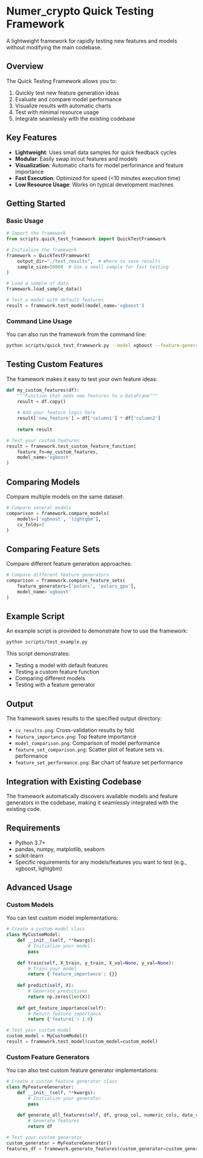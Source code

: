 # Numer_crypto Quick Testing Framework

A lightweight framework for rapidly testing new features and models without modifying the main codebase.

## Overview

The Quick Testing Framework allows you to:

1. Quickly test new feature generation ideas
2. Evaluate and compare model performance
3. Visualize results with automatic charts
4. Test with minimal resource usage
5. Integrate seamlessly with the existing codebase

## Key Features

- **Lightweight**: Uses small data samples for quick feedback cycles
- **Modular**: Easily swap in/out features and models
- **Visualization**: Automatic charts for model performance and feature importance
- **Fast Execution**: Optimized for speed (<10 minutes execution time)
- **Low Resource Usage**: Works on typical development machines

## Getting Started

### Basic Usage

```python
# Import the framework
from scripts.quick_test_framework import QuickTestFramework

# Initialize the framework
framework = QuickTestFramework(
    output_dir="./test_results",  # Where to save results
    sample_size=50000  # Use a small sample for fast testing
)

# Load a sample of data
framework.load_sample_data()

# Test a model with default features
result = framework.test_model(model_name='xgboost')
```

### Command Line Usage

You can also run the framework from the command line:

```bash
python scripts/quick_test_framework.py --model xgboost --feature-generator polars --cv-folds 3
```

## Testing Custom Features

The framework makes it easy to test your own feature ideas:

```python
def my_custom_features(df):
    """Function that adds new features to a DataFrame"""
    result = df.copy()
    
    # Add your feature logic here
    result['new_feature'] = df['column1'] * df['column2']
    
    return result

# Test your custom features
result = framework.test_custom_feature_function(
    feature_fn=my_custom_features,
    model_name='xgboost'
)
```

## Comparing Models

Compare multiple models on the same dataset:

```python
# Compare several models
comparison = framework.compare_models(
    models=['xgboost', 'lightgbm'],
    cv_folds=3
)
```

## Comparing Feature Sets

Compare different feature generation approaches:

```python
# Compare different feature generators
comparison = framework.compare_feature_sets(
    feature_generators=['polars', 'polars_gpu'],
    model_name='xgboost'
)
```

## Example Script

An example script is provided to demonstrate how to use the framework:

```bash
python scripts/test_example.py
```

This script demonstrates:
- Testing a model with default features
- Testing a custom feature function
- Comparing different models
- Testing with a feature generator

## Output

The framework saves results to the specified output directory:
- `cv_results.png`: Cross-validation results by fold
- `feature_importance.png`: Top feature importance
- `model_comparison.png`: Comparison of model performance
- `feature_set_comparison.png`: Scatter plot of feature sets vs. performance
- `feature_set_performance.png`: Bar chart of feature set performance

## Integration with Existing Codebase

The framework automatically discovers available models and feature generators in the codebase, making it seamlessly integrated with the existing code.

## Requirements

- Python 3.7+
- pandas, numpy, matplotlib, seaborn
- scikit-learn
- Specific requirements for any models/features you want to test (e.g., xgboost, lightgbm)

## Advanced Usage

### Custom Models

You can test custom model implementations:

```python
# Create a custom model class
class MyCustomModel:
    def __init__(self, **kwargs):
        # Initialize your model
        pass
        
    def train(self, X_train, y_train, X_val=None, y_val=None):
        # Train your model
        return {'feature_importance': {}}
        
    def predict(self, X):
        # Generate predictions
        return np.zeros(len(X))
        
    def get_feature_importance(self):
        # Return feature importance
        return {'feature1': 1.0}

# Test your custom model
custom_model = MyCustomModel()
result = framework.test_model(custom_model=custom_model)
```

### Custom Feature Generators

You can also test custom feature generator implementations:

```python
# Create a custom feature generator class
class MyFeatureGenerator:
    def __init__(self, **kwargs):
        # Initialize your generator
        pass
        
    def generate_all_features(self, df, group_col, numeric_cols, date_col):
        # Generate features
        return df

# Test your custom generator
custom_generator = MyFeatureGenerator()
features_df = framework.generate_features(custom_generator=custom_generator)
```